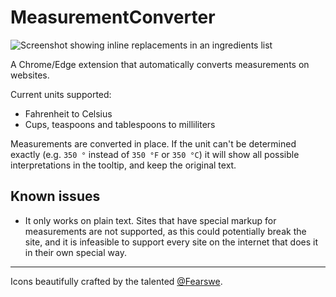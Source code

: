 # MeasurementConverter

![Screenshot showing inline replacements in an ingredients list](https://github.com/CodingBuns/MeasurementConverter/blob/main/docs/readme_inline_replacement.png?raw=true)

A Chrome/Edge extension that automatically converts measurements on websites.

Current units supported:

- Fahrenheit to Celsius
- Cups, teaspoons and tablespoons to milliliters

Measurements are converted in place. If the unit can't be determined exactly (e.g. `350 °` instead of `350 °F` or `350 °C`) it will show all possible interpretations in the tooltip, and keep the original text.



## Known issues

- It only works on plain text. Sites that have special markup for measurements are not supported, as this could potentially break the site, and it is infeasible to support every site on the internet that does it in their own special way.

---

Icons beautifully crafted by the talented [@Fearswe](https://twitter.com/fearswe).
